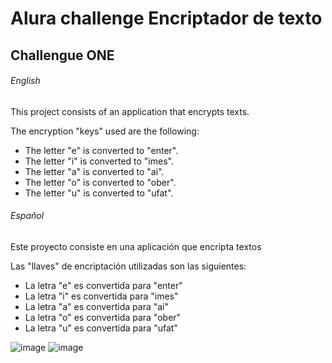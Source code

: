 # Alura challenge Encriptador de texto 

## Challengue ONE

###### English 

This project consists of an application that encrypts texts.

The encryption "keys" used are the following:

- The letter "e" is converted to "enter".
- The letter "i" is converted to "imes".
- The letter "a" is converted to "ai".
- The letter "o" is converted to "ober".
- The letter "u" is converted to "ufat".

###### Español

Este proyecto consiste en una aplicación que encripta textos

Las "llaves" de encriptación  utilizadas son las siguientes:

- La letra "e" es convertida para "enter"
- La letra "i" es convertida para "imes"
- La letra "a" es convertida para "ai"
- La letra "o" es convertida para "ober"
- La letra "u" es convertida para "ufat"

![image](https://github.com/Jaime-vargas/alura-text-encryptor/assets/132595722/3216b6a1-8f25-4d5e-9038-f821f844b061)
![image](https://github.com/Jaime-vargas/alura-text-encryptor/assets/132595722/7a813e52-aab9-46f3-b4f0-479dae2aaf33)
